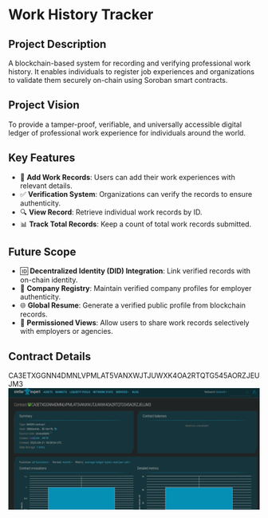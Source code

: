 # Work History Tracker

## Project Description
A blockchain-based system for recording and verifying professional work history. It enables individuals to register job experiences and organizations to validate them securely on-chain using Soroban smart contracts.

## Project Vision
To provide a tamper-proof, verifiable, and universally accessible digital ledger of professional work experience for individuals around the world.

## Key Features
- 📝 **Add Work Records**: Users can add their work experiences with relevant details.
- ✅ **Verification System**: Organizations can verify the records to ensure authenticity.
- 🔍 **View Record**: Retrieve individual work records by ID.
- 📊 **Track Total Records**: Keep a count of total work records submitted.

## Future Scope
- 🆔 **Decentralized Identity (DID) Integration**: Link verified records with on-chain identity.
- 🔗 **Company Registry**: Maintain verified company profiles for employer authenticity.
- 🌐 **Global Resume**: Generate a verified public profile from blockchain records.
- 🔐 **Permissioned Views**: Allow users to share work records selectively with employers or agencies.

## Contract Details
CA3ETXGGNN4DMNLVPMLAT5VANXWJTJUWXK4OA2RTQTG545AORZJEUJM3
![alt text](image.png)